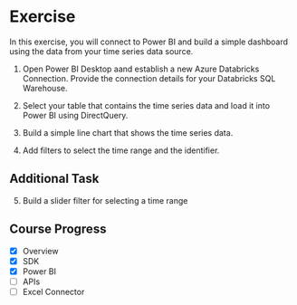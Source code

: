 # Exercise

In this exercise, you will connect to Power BI and build a simple dashboard using the data from your time series data source. 

1. Open Power BI Desktop aand establish a new Azure Databricks Connection. Provide the connection details for your Databricks SQL Warehouse.

2. Select your table that contains the time series data and load it into Power BI using DirectQuery.

3. Build a simple line chart that shows the time series data.

4. Add filters to select the time range and the identifier.

## Additional Task

5. Build a slider filter for selecting a time range

## Course Progress
-   [X] Overview
-   [X] SDK
-   [X] Power BI 
-   [ ] APIs
-   [ ] Excel Connector